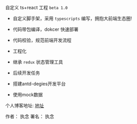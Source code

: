 <!-- @format -->

<!--
 * @Description: 说明文件
 * @Author: 执念
 * @Date: 2019-09-04 19:05:54
 * @LastEditTime: 2019-09-17 13:59:24
 * @LastEditors: Please set LastEditors
 -->

自定义 ts+react 工程 `beta 1.0`

-   自定义脚手架，采用 `typescripts` 编写，拥抱大前端生态圈!

-   代码带包编译，dokcer 快速部署

-   代码校验，规范前端开发流程

-   工程化

-   继承 `redux` 状态管理工具

-   后续开发任务
  - 搭建antd-degies开发平台
  - 使用mock数据

个人博客地址: [地址](https://www.gaomingwei.xyz)

作者： 执念
署名： 执念
